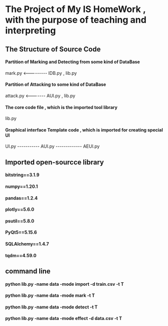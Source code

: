 # The Project of My IS HomeWork , with the purpose of teaching and interpreting
## The Structure of Source Code
#### Partition of Marking and Detecting from some kind of DataBase
mark.py <--------- IDB.py , lib.py
#### Partition of Attacking to some kind of DataBase
attack.py <------- AUI.py , lib.py
#### The core code file , which is the imported tool library
lib.py
#### Graphical interface Template code , which is imported for creating special UI
UI.py ----------- AUI.py ------------- AEUI.py

## Imported open-sourcce library
#### bitstring==3.1.9
#### numpy==1.20.1
#### pandas==1.2.4
#### plotly==5.6.0
#### psutil==5.8.0
#### PyQt5==5.15.6
#### SQLAlchemy==1.4.7
#### tqdm==4.59.0

## command line
#### python lib.py -name data -mode import  -d train.csv -t T
#### python lib.py -name data -mode mark -t T
#### python lib.py -name data -mode detect -t T
#### python lib.py -name data -mode effect  -d data.csv -t T
